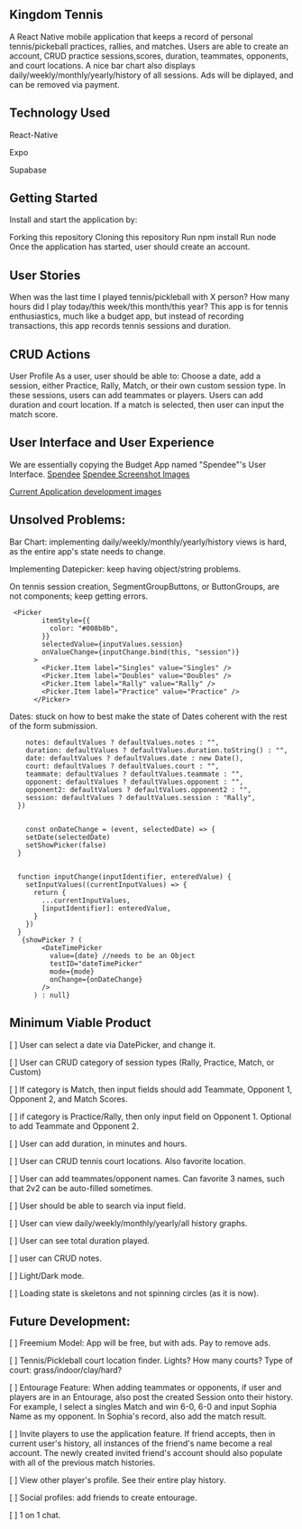 ## Kingdom Tennis

A React Native mobile application that keeps a record of personal tennis/pickeball practices, rallies, and matches. Users are able to create an account, CRUD practice sessions,scores, duration, teammates, opponents, and court locations. A nice bar chart also displays daily/weekly/monthly/yearly/history of all sessions. Ads will be diplayed, and can be removed via payment.

## Technology Used

React-Native

Expo

Supabase

## Getting Started

Install and start the application by:

Forking this repository Cloning this repository Run npm install Run node Once the application has started, user should create an account.

## User Stories

When was the last time I played tennis/pickleball with X person? How many hours did I play today/this week/this month/this year? This app is for tennis enthusiastics, much like a budget app, but instead of recording transactions, this app records tennis sessions and duration.

## CRUD Actions

User Profile As a user, user should be able to: Choose a date, add a session, either Practice, Rally, Match, or their own custom session type. In these sessions, users can add teammates or players. Users can add duration and court location. If a match is selected, then user can input the match score.

## User Interface and User Experience

We are essentially copying the Budget App named "Spendee"'s User Interface.
[Spendee](https://www.spendee.com/)
[Spendee Screenshot Images](https://imgur.com/a/CAYidxB)

[Current Application development images](https://imgur.com/a/ScmZzcX/)

## Unsolved Problems:

Bar Chart: implementing daily/weekly/monthly/yearly/history views is hard, as the entire app's state needs to change.

Implementing Datepicker: keep having object/string problems.

On tennis session creation, SegmentGroupButtons, or ButtonGroups, are not <Text> components; keep getting errors.

```
 <Picker
        itemStyle={{
          color: "#008b8b",
        }}
        selectedValue={inputValues.session}
        onValueChange={inputChange.bind(this, "session")}
      >
        <Picker.Item label="Singles" value="Singles" />
        <Picker.Item label="Doubles" value="Doubles" />
        <Picker.Item label="Rally" value="Rally" />
        <Picker.Item label="Practice" value="Practice" />
      </Picker>

```

Dates: stuck on how to best make the state of Dates coherent with the rest of the form submission.

```const [inputValues, setInputValues] = useState({
    notes: defaultValues ? defaultValues.notes : "",
    duration: defaultValues ? defaultValues.duration.toString() : "",
    date: defaultValues ? defaultValues.date : new Date(),
    court: defaultValues ? defaultValues.court : "",
    teammate: defaultValues ? defaultValues.teammate : "",
    opponent: defaultValues ? defaultValues.opponent : "",
    opponent2: defaultValues ? defaultValues.opponent2 : "",
    session: defaultValues ? defaultValues.session : "Rally",
  })


    const onDateChange = (event, selectedDate) => {
    setDate(selectedDate)
    setShowPicker(false)
  }


  function inputChange(inputIdentifier, enteredValue) {
    setInputValues((currentInputValues) => {
      return {
        ...currentInputValues,
        [inputIdentifier]: enteredValue,
      }
    })
  }
   {showPicker ? (
        <DateTimePicker
          value={date} //needs to be an Object
          testID="dateTimePicker"
          mode={mode}
          onChange={onDateChange}
        />
      ) : null}

```

## Minimum Viable Product

[ ] User can select a date via DatePicker, and change it.

[ ] User can CRUD category of session types (Rally, Practice, Match, or Custom)

[ ] If category is Match, then input fields should add Teammate, Opponent 1, Opponent 2, and Match Scores.

[ ] if category is Practice/Rally, then only input field on Opponent 1. Optional to add Teammate and Opponent 2.

[ ] User can add duration, in minutes and hours.

[ ] User can CRUD tennis court locations. Also favorite location.

[ ] User can add teammates/opponent names. Can favorite 3 names, such that 2v2 can be auto-filled sometimes.

[ ] User should be able to search via input field.

[ ] User can view daily/weekly/monthly/yearly/all history graphs.

[ ] User can see total duration played.

[ ] user can CRUD notes.

[ ] Light/Dark mode.

[ ] Loading state is skeletons and not spinning circles (as it is now).

## Future Development:

[ ] Freemium Model: App will be free, but with ads. Pay to remove ads.

[ ] Tennis/Pickleball court location finder. Lights? How many courts? Type of court: grass/indoor/clay/hard?

[ ] Entourage Feature: When adding teammates or opponents, if user and players are in an Entourage, also post the created Session onto their history. For example, I select a singles Match and win 6-0, 6-0 and input Sophia Name as my opponent. In Sophia's record, also add the match result.

[ ] Invite players to use the application feature. If friend accepts, then in current user's history, all instances of the friend's name become
a real account. The newly created invited friend's account should also populate with all of the previous match histories.

[ ] View other player's profile. See their entire play history.

[ ] Social profiles: add friends to create entourage.

[ ] 1 on 1 chat.
